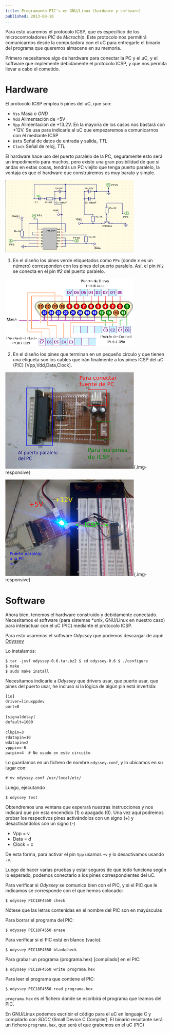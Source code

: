 ```yaml
---
title: Programando PIC's en GNU/Linux (hardware y software)
published: 2013-08-10
...
```


Para esto usaremos el protocolo ICSP, que es especifico de los
microcontroladores *PIC* de *Microchip*. Este protocolo nos permitirá
comunicarnos desde la computadora con el uC para entregarle el binario del
programa que queremos almacene en su memoria.

Primero necesitamos algo de hardware para conectar la PC y el uC, y el software
que implemente debidamente el protocolo ICSP, y que nos permita llevar a cabo el
cometido.

<!--more-->

# Hardware

El protocolo ICSP emplea 5 pines del uC, que son:

- `Vss` Masa o *GND*
- `Vdd` Alimentación de +5V
- `Vpp` Alimentación de +13.2V. En la mayoría de los casos nos bastará con +12V.
  Se usa para indicarle al uC que empezaremos a comunicarnos con él mediante
  ICSP
- `Data` Señal de datos de entrada y salida, *TTL*
- `Clock` Señal de reloj, *TTL*


El hardware hace uso del puerto paralelo de la PC, seguramente esto será un
impedimento para muchos, pero existe una gran posibilidad de que si andas en
estas cosas, tendrás un PC viejito que tenga puerto paralelo, la ventaja es que
el hardware que construiremos es muy barato y simple.

![](/img/pic/scheme1.png)


1. En el diseño los pines verde etiquetados como `PPx` (donde *x* es un número)
corresponden con los pines del puerto paralelo. Así, el pin `PP2` se conecta en
el pin *#2* del puerto paralelo.

![](/img/pic/scheme2.png)

2. En el diseño los pines que terminan en un pequeño circulo y que tienen una
etiqueta son los cables que irán finalmente a los pines ICSP del uC (PIC)
[Vpp,Vdd,Data,Clock].

![](/img/pic/shot3.jpg){.img-responsive}

![](/img/pic/shot5.jpg){.img-responsive}



# Software

Ahora bien, tenemos el hardware construido y debidamente conectado. Necesitamos
el software (para sistemas *unix, GNU/Linux en nuestro caso) para interactuar
con el uC (PIC) mediante el protocolo ICSP.

Para esto usaremos el software *Odyssey* que podemos descargar de aquí:
[Odyssey](https://github.com/alx741/odyssey)

Lo instalamos:

    $ tar -jxvf odyssey-0.6.tar.bz2 $ cd odyssey-0.6 $ ./configure
    $ make
    $ sudo make install

Necesitamos indicarle a *Odyssey* que drivers usar, que puerto usar, que pines
del puerto usar, he incluso si la lógica de algún pin está invertida:

```
[io]
driver=linuxppdev
port=0

[signaldelay]
default=1000

clkpin=3
rdatapin=10
wdatapin=2
vpppin=-6
pwrpin=4  # No usado en este circuito
```

Lo guardamos en un fichero de nombre `odyssey.conf`, y lo ubicamos
en su lugar con:

    # mv odyssey.conf /usr/local/etc/

Luego, ejecutando

    $ odyssey test

Obtendremos una ventana que esperará nuestras instrucciones y nos indicará que
pin esta encendido (1) o apagado (0). Una vez aquí podremos probar los
respectivos pines activándolos con un signo (+) y desactivándolos con un signo
(-)

- Vpp   = v
- Data  = d
- Clock = c

De esta forma, para activar el pin `Vpp` usamos `+v`  y lo desactivamos usando
`-v`.

Luego de hacer varias pruebas y estar seguros de que todo funciona según lo
esperado, podemos conectarlo a los pines correspondientes del uC.

Para verificar si *Odyssey* se comunica bien con el PIC, y si el PIC que le
indicamos se corresponde con el que hemos colocado:

    $ odyssey PIC18F4550 check

Nótese que las letras contenidas en el nombre del PIC son en mayúsculas

Para borrar el programa del PIC:

    $ odyssey PIC18F4550 erase

Para verificar si el PIC está en blanco (vacío):

    $ odyssey PIC18F4550 blankcheck

Para grabar un programa (programa.hex) [compilado] en el PIC:

    $ odyssey PIC18F4550 write programa.hex

Para leer el programa que contiene el PIC:

    $ odyssey PIC18F4550 read programa.hex

`programa.hex` es el fichero donde se escribirá el programa que leamos del PIC.

En GNU/Linux podemos escribir el código para el uC en lenguaje C y compilarlo
con *SDCC* (Small Device C Compiler). El binario resultante será un fichero
`programa.hex`, que será el que grabemos en el uC (PIC)
